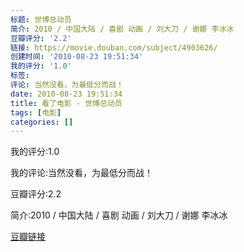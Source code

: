 ```yaml
---
标题: 世博总动员
简介: 2010 / 中国大陆 / 喜剧 动画 / 刘大刀 / 谢娜 李冰冰
豆瓣评分: '2.2'
链接: https://movie.douban.com/subject/4903626/
创建时间: '2010-08-23 19:51:34'
我的评分: '1.0'
标签:
评论: 当然没看，为最低分而战！
date: 2010-08-23 19:51:34
title: 看了电影 - 世博总动员
tags: [电影]
categories: []
---
```


我的评分:1.0

我的评论:当然没看，为最低分而战！

豆瓣评分:2.2

简介:2010 / 中国大陆 / 喜剧 动画 / 刘大刀 / 谢娜 李冰冰

[豆瓣链接](https://movie.douban.com/subject/4903626/)

